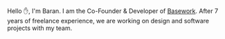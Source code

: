 Hello ✋, I'm Baran. 
I am the Co-Founder & Developer of [Basework](https://basework.studio/). After 7 years of freelance experience, we are working on design and software projects with my team.
